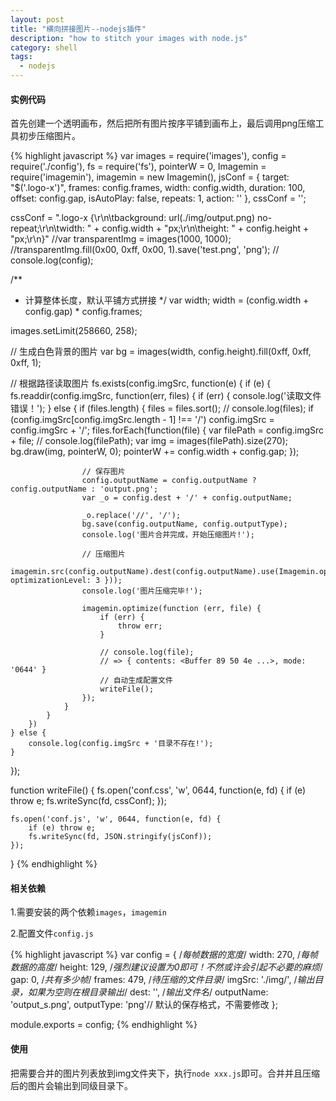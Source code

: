 ```yaml
---
layout: post
title: "横向拼接图片--nodejs插件"
description: "how to stitch your images with node.js"
category: shell
tags:
  - nodejs
---
```



#### 实例代码

首先创建一个透明画布，然后把所有图片按序平铺到画布上，最后调用png压缩工具初步压缩图片。

{% highlight javascript %}
var images = require('images'),
	config = require('./config'),
	fs = require('fs'),
	pointerW = 0,
	Imagemin = require('imagemin'),
	imagemin = new Imagemin(),
	jsConf = {
		target: "$('.logo-x')",
		frames: config.frames,
		width: config.width,
		duration: 100,
		offset: config.gap,
		isAutoPlay: false,
		repeats: 1,
		action: ''
	},
	cssConf = '';

cssConf = ".logo-x {\r\n\tbackground: url(./img/output.png) no-repeat;\r\n\twidth: " + config.width + "px;\r\n\theight: " + config.height + "px;\r\n}"
//var transparentImg = images(1000, 1000);
//transparentImg.fill(0x00, 0xff, 0x00, 1).save('test.png', 'png');
// console.log(config);

/**
 * 计算整体长度，默认平铺方式拼接
 */
var width;
width = (config.width + config.gap) * config.frames;

images.setLimit(258660, 258);

// 生成白色背景的图片
var bg = images(width, config.height).fill(0xff, 0xff, 0xff, 1);

// 根据路径读取图片
fs.exists(config.imgSrc, function(e) {
	if (e) {
		fs.readdir(config.imgSrc, function(err, files) {
			if (err) {
				console.log('读取文件错误！');
			} else {
				if (files.length) {
					files = files.sort();
					// console.log(files);
					if (config.imgSrc[config.imgSrc.length - 1] !== '/')
						config.imgSrc = config.imgSrc + '/';
					files.forEach(function(file) {
						var filePath = config.imgSrc + file;
						// console.log(filePath);
						var img = images(filePath).size(270);
						bg.draw(img, pointerW, 0);
						pointerW += config.width + config.gap;
					});

					// 保存图片
					config.outputName = config.outputName ? config.outputName : 'output.png';
					var _o = config.dest + '/' + config.outputName;

					_o.replace('//', '/');
					bg.save(config.outputName, config.outputType);
					console.log('图片合并完成，开始压缩图片!');

					// 压缩图片
					imagemin.src(config.outputName).dest(config.outputName).use(Imagemin.optipng({ optimizationLevel: 3 }));
					console.log('图片压缩完毕!');

					imagemin.optimize(function (err, file) {
					    if (err) {
					        throw err;
					    }

					    // console.log(file);
					    // => { contents: <Buffer 89 50 4e ...>, mode: '0644' }
					    // 自动生成配置文件
					    writeFile();
					});
				}
			}
		})
	} else {
		console.log(config.imgSrc + '目录不存在!');
	}
});

function writeFile() {
	fs.open('conf.css', 'w', 0644, function(e, fd) {
		if (e) throw e;
		fs.writeSync(fd, cssConf);
	});

	fs.open('conf.js', 'w', 0644, function(e, fd) {
		if (e) throw e;
		fs.writeSync(fd, JSON.stringify(jsConf));
	});
}
{% endhighlight %}

#### 相关依赖

<!--more-->

1.需要安装的两个依赖`images`，`imagemin`

2.配置文件`config.js`

{% highlight javascript %}
var config = {
	/*每帧数据的宽度*/
	width: 270,
	/*每帧数据的高度*/
	height: 129,
	/*强烈建议设置为0即可！不然或许会引起不必要的麻烦*/
	gap: 0,
	/*共有多少帧*/
	frames: 479,
	/*待压缩的文件目录*/
	imgSrc: './img/',
	/*输出目录，如果为空则在根目录输出*/
	dest: '',
	/*输出文件名*/
	outputName: 'output_s.png',
	outputType: 'png'// 默认的保存格式，不需要修改
};

module.exports = config;
{% endhighlight %}

#### 使用

把需要合并的图片列表放到img文件夹下，执行`node xxx.js`即可。合并并且压缩后的图片会输出到同级目录下。